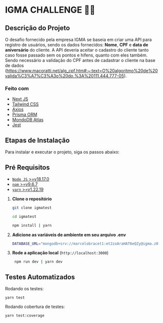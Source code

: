 # IGMA CHALLENGE 🧑‍💻

## Descrição do Projeto

O desafio fornecido pela empresa IGMA se baseia em criar uma API para registro de usuários, sendo os dados fornecidos: **Nome**, **CPF** e **data de aniversário** do cliente. A API deveria aceitar o cadastro do cliente tanto caso fosse passado sem os pontos e hífens, quanto com eles também. Sendo necessário a validação do CPF antes de cadastrar o cliente na base de dados (https://www.macoratti.net/alg_cpf.htm#:~:text=O%20algoritmo%20de%20valida%C3%A7%C3%A3o%20do,%3A%20111.444.777-05).

### Feito com

- [Next JS](https://nextjs.org/)
- [Tailwind CSS](https://tailwindcss.com/)
- [Axios](https://github.com/axios/axios)
- [Prisma ORM](https://www.prisma.io/)
- [MondoDB Atlas](https://www.mongodb.com/cloud/atlas/register)
- [Jest](https://jestjs.io/pt-BR/docs/getting-started)


## Etapas de Instalação

Para instalar e executar o projeto, siga os passos abaixo:

## Pré Requisitos

- [`Node JS` &gt;=v18.17.0](https://nodejs.org/)
- [`npm` &gt;=v9.6.7](https://nodejs.org/)
- [`yarn` &gt;=v1.22.19](https://nodejs.org/)

1. **Clone o repositório**

   ```bash
   git clone igmatest

   cd igmatest

   npm install | yarn

   ```

2. **Adicione as variáveis de ambiente em seu arquivo .env**

   ```bash
   DATABASE_URL="mongodb+srv://marcelobracet1:et2zoAraHAT6eQZy@igma.z0uhwfe.mongodb.net/test"

   ```

3. **Rode a aplicação local** (`http://localhost:3000`)

   ```bash
    npm run dev | yarn dev
   ```

## Testes Automatizados

Rodando os testes:

```
yarn test
```

Rodando cobertura de testes:

```
yarn test:coverage
```
